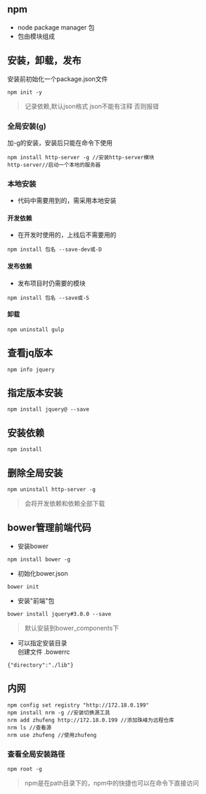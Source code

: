 ## npm 
- node package manager 包
- 包由模块组成
## 安装，卸载，发布
安装前初始化一个package.json文件
```
npm init -y
```

> 记录依赖,默认json格式 json不能有注释 否则报错

### 全局安装(g)
加-g的安装，安装后只能在命令下使用
```
npm install http-server -g //安装http-server模块
http-server//启动一个本地的服务器
```
### 本地安装
- 代码中需要用到的，需采用本地安装
#### 开发依赖
- 在开发时使用的，上线后不需要用的
```
npm install 包名 --save-dev或-D
```
#### 发布依赖
- 发布项目时仍需要的模块
```
npm install 包名 --save或-S
```
#### 卸载
```
npm uninstall gulp
```
## 查看jq版本
```
npm info jquery
```
## 指定版本安装
```
npm install jquery@ --save
```
## 安装依赖
```
npm install
```

## 删除全局安装
```
npm uninstall http-server -g
```

> 会将开发依赖和依赖全部下载

## bower管理前端代码
- 安装bower
```
npm install bower -g
```
- 初始化bower.json
``` 
bower init
```
- 安装"前端"包
```
bower install jquery#3.0.0 --save
```
> 默认安装到bower_components下

- 可以指定安装目录  
创建文件 .bowerrc
```
{"directory":"./lib"}
```
## 内网
```
npm config set registry "http://172.18.0.199"
npm install nrm -g //安装切换源工具
nrm add zhufeng http://172.18.0.199 //添加珠峰为远程仓库
nrm ls //查看源
nrm use zhufeng //使用zhufeng
```
### 查看全局安装路径
```
npm root -g
```

> npm是在path目录下的，npm中的快捷也可以在命令下直接访问



